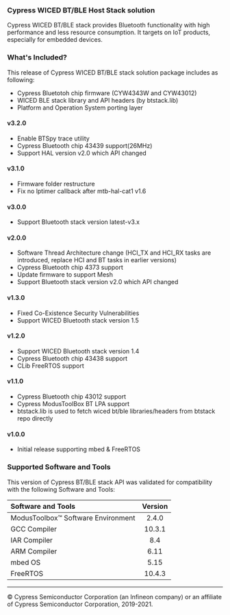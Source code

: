 ﻿### Cypress WICED BT/BLE Host Stack solution
Cypress WICED BT/BLE stack provides Bluetooth functionality with high performance and less resource consumption. It targets on IoT products, especially for embedded devices.

### What's Included?
This release of Cypress WICED BT/BLE stack solution package includes as following:
* Cypress Bluetotoh chip firmware (CYW4343W and CYW43012)
* WICED BLE stack library and API headers (by btstack.lib)
* Platform and Operation System porting layer

#### v3.2.0
* Enable BTSpy trace utility
* Cypress Bluetooth chip 43439 support(26MHz)
* Support HAL version v2.0 which API changed

#### v3.1.0
* Firmware folder restructure
* Fix no lptimer callback after mtb-hal-cat1 v1.6

#### v3.0.0
* Support Bluetooth stack version latest-v3.x

#### v2.0.0
* Software Thread Architecture change (HCI_TX and HCI_RX tasks are introduced, replace HCI and BT tasks in earlier versions)
* Cypress Bluetooth chip 4373 support
* Update firmware to support Mesh
* Support Bluetooth stack version v2.0 which API changed

#### v1.3.0
* Fixed Co-Existence Security Vulnerabilities
* Support WICED Bluetooth stack version 1.5

#### v1.2.0
* Support WICED Bluetooth stack version 1.4
* Cypress Bluetooth chip 43438 support
* CLib FreeRTOS support

#### v1.1.0
* Cypress Bluetooth chip 43012 support
* Cypress ModusToolBox BT LPA support
* btstack.lib is used to fetch wiced bt/ble libraries/headers from btstack repo directly

#### v1.0.0
* Initial release supporting mbed & FreeRTOS

### Supported Software and Tools
This version of Cypress BT/BLE stack API was validated for compatibility with the following Software and Tools:

| Software and Tools                        | Version |
| :---                                      | :----:  |
| ModusToolbox™ Software Environment        | 2.4.0   |
| GCC Compiler                              | 10.3.1  |
| IAR Compiler                              | 8.4     |
| ARM Compiler                              | 6.11    |
| mbed OS                                   | 5.15    |
| FreeRTOS                                  | 10.4.3  |

---
© Cypress Semiconductor Corporation (an Infineon company) or an affiliate of Cypress Semiconductor Corporation, 2019-2021.
